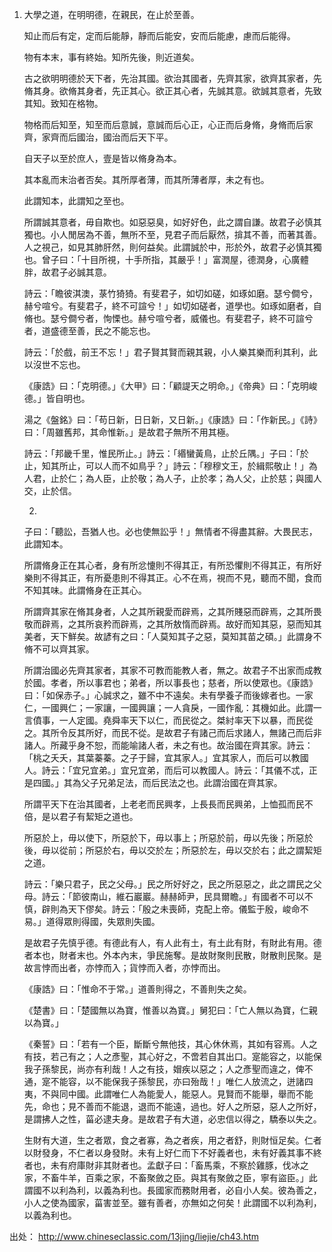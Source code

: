 1.  大學之道，在明明德，在親民，在止於至善。

    知止而后有定，定而后能靜，靜而后能安，安而后能慮，慮而后能得。

    物有本末，事有終始。知所先後，則近道矣。

    古之欲明明德於天下者，先治其國。欲治其國者，先齊其家，欲齊其家者，先脩其身。欲脩其身者，先正其心。欲正其心者，先誠其意。欲誠其意者，先致其知。致知在格物。

    物格而后知至，知至而后意誠，意誠而后心正，心正而后身脩，身脩而后家齊，家齊而后國治，國治而后天下平。

    自天子以至於庶人，壹是皆以脩身為本。

    其本亂而末治者否矣。其所厚者薄，而其所薄者厚，未之有也。

    此謂知本，此謂知之至也。

    所謂誠其意者，毋自欺也。如惡惡臭，如好好色，此之謂自謙。故君子必慎其獨也。小人閒居為不善，無所不至，見君子而后厭然，揜其不善，而著其善。人之視己，如見其肺肝然，則何益矣。此謂誠於中，形於外，故君子必慎其獨也。曾子曰：「十目所視，十手所指，其嚴乎！」富潤屋，德潤身，心廣體胖，故君子必誠其意。

    詩云：「瞻彼淇澳，菉竹猗猗。有斐君子，如切如磋，如琢如磨。瑟兮僴兮，赫兮喧兮。有斐君子，終不可諠兮！」如切如磋者，道學也。如琢如磨者，自脩也。瑟兮僴兮者，恂慄也。赫兮喧兮者，威儀也。有斐君子，終不可諠兮者，道盛德至善，民之不能忘也。

    詩云：「於戲，前王不忘！」君子賢其賢而親其親，小人樂其樂而利其利，此以沒世不忘也。

    《康誥》曰：「克明德。」《大甲》曰：「顧諟天之明命。」《帝典》曰：「克明峻德。」皆自明也。

    湯之《盤銘》曰：「苟日新，日日新，又日新。」《康誥》曰：「作新民。」《詩》曰：「周雖舊邦，其命惟新。」是故君子無所不用其極。

    詩云：「邦畿千里，惟民所止。」詩云：「緡蠻黃鳥，止於丘隅。」子曰：「於止，知其所止，可以人而不如鳥乎？」詩云：「穆穆文王，於緝熙敬止！」為人君，止於仁；為人臣，止於敬；為人子，止於孝；為人父，止於慈；與國人交，止於信。

    2.
    子曰：「聽訟，吾猶人也。必也使無訟乎！」無情者不得盡其辭。大畏民志，此謂知本。

    所謂脩身正在其心者，身有所忿懥則不得其正，有所恐懼則不得其正，有所好樂則不得其正，有所憂患則不得其正。心不在焉，視而不見，聽而不聞，食而不知其味。此謂脩身在正其心。

    所謂齊其家在脩其身者，人之其所親愛而辟焉，之其所賤惡而辟焉，之其所畏敬而辟焉，之其所哀矜而辟焉，之其所敖惰而辟焉。故好而知其惡，惡而知其美者，天下鮮矣。故諺有之曰：「人莫知其子之惡，莫知其苗之碩。」此謂身不脩不可以齊其家。

    所謂治國必先齊其家者，其家不可教而能教人者，無之。故君子不出家而成教於國。孝者，所以事君也；弟者，所以事長也；慈者，所以使眾也。《康誥》曰：「如保赤子。」心誠求之，雖不中不遠矣。未有學養子而後嫁者也。一家仁，一國興仁；一家讓，一國興讓；一人貪戾，一國作亂：其機如此。此謂一言僨事，一人定國。堯舜率天下以仁，而民從之。桀紂率天下以暴，而民從之。其所令反其所好，而民不從。是故君子有諸己而后求諸人，無諸己而后非諸人。所藏乎身不恕，而能喻諸人者，未之有也。故治國在齊其家。詩云：「桃之夭夭，其葉蓁蓁。之子于歸，宜其家人。」宜其家人，而后可以教國人。詩云：「宜兄宜弟。」宜兄宜弟，而后可以教國人。詩云：「其儀不忒，正是四國。」其為父子兄弟足法，而后民法之也。此謂治國在齊其家。

    所謂平天下在治其國者，上老老而民興孝，上長長而民興弟，上恤孤而民不倍，是以君子有絜矩之道也。

    所惡於上，毋以使下，所惡於下，毋以事上；所惡於前，毋以先後；所惡於後，毋以從前；所惡於右，毋以交於左；所惡於左，毋以交於右；此之謂絜矩之道。

    詩云：「樂只君子，民之父母。」民之所好好之，民之所惡惡之，此之謂民之父母。詩云：「節彼南山，維石巖巖。赫赫師尹，民具爾瞻。」有國者不可以不慎，辟則為天下僇矣。詩云：「殷之未喪師，克配上帝。儀監于殷，峻命不易。」道得眾則得國，失眾則失國。

    是故君子先慎乎德。有德此有人，有人此有土，有土此有財，有財此有用。德者本也，財者末也。外本內末，爭民施奪。是故財聚則民散，財散則民聚。是故言悖而出者，亦悖而入；貨悖而入者，亦悖而出。

    《康誥》曰：「惟命不于常。」道善則得之，不善則失之矣。

    《楚書》曰：「楚國無以為寶，惟善以為寶。」舅犯曰：「亡人無以為寶，仁親以為寶。」

    《秦誓》曰：「若有一个臣，斷斷兮無他技，其心休休焉，其如有容焉。人之有技，若己有之；人之彥聖，其心好之，不啻若自其出口。寔能容之，以能保我子孫黎民，尚亦有利哉！人之有技，媢疾以惡之；人之彥聖而違之，俾不通，寔不能容，以不能保我子孫黎民，亦曰殆哉！」唯仁人放流之，迸諸四夷，不與同中國。此謂唯仁人為能愛人，能惡人。見賢而不能舉，舉而不能先，命也；見不善而不能退，退而不能遠，過也。好人之所惡，惡人之所好，是謂拂人之性，菑必逮夫身。是故君子有大道，必忠信以得之，驕泰以失之。

    生財有大道，生之者眾，食之者寡，為之者疾，用之者舒，則財恒足矣。仁者以財發身，不仁者以身發財。未有上好仁而下不好義者也，未有好義其事不終者也，未有府庫財非其財者也。孟獻子曰：「畜馬乘，不察於雞豚，伐冰之家，不畜牛羊，百乘之家，不畜聚斂之臣。與其有聚斂之臣，寧有盜臣。」此謂國不以利為利，以義為利也。長國家而務財用者，必自小人矣。彼為善之，小人之使為國家，菑害並至。雖有善者，亦無如之何矣！此謂國不以利為利，以義為利也。

出处： http://www.chineseclassic.com/13jing/liejie/ch43.htm